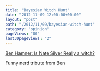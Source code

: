 ```yaml
---
title: "Bayesian Witch Hunt"
date: "2012-11-09 12:00:00+00:00"
layout: "post"
path: "/2012/11/09/bayesian-witch-hunt"
category: "opinion"
pageViews: "80"
last30pageViews: "2"
---
```


[Ben Hamner: Is Nate Silver Really a witch?](http://benhamner.com/2012/11/9/is-nate-silver-really-a-witch/)

Funny nerd tribute from Ben
